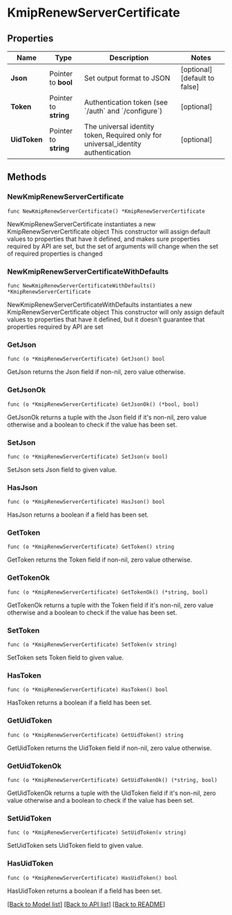 # KmipRenewServerCertificate

## Properties

Name | Type | Description | Notes
------------ | ------------- | ------------- | -------------
**Json** | Pointer to **bool** | Set output format to JSON | [optional] [default to false]
**Token** | Pointer to **string** | Authentication token (see &#x60;/auth&#x60; and &#x60;/configure&#x60;) | [optional] 
**UidToken** | Pointer to **string** | The universal identity token, Required only for universal_identity authentication | [optional] 

## Methods

### NewKmipRenewServerCertificate

`func NewKmipRenewServerCertificate() *KmipRenewServerCertificate`

NewKmipRenewServerCertificate instantiates a new KmipRenewServerCertificate object
This constructor will assign default values to properties that have it defined,
and makes sure properties required by API are set, but the set of arguments
will change when the set of required properties is changed

### NewKmipRenewServerCertificateWithDefaults

`func NewKmipRenewServerCertificateWithDefaults() *KmipRenewServerCertificate`

NewKmipRenewServerCertificateWithDefaults instantiates a new KmipRenewServerCertificate object
This constructor will only assign default values to properties that have it defined,
but it doesn't guarantee that properties required by API are set

### GetJson

`func (o *KmipRenewServerCertificate) GetJson() bool`

GetJson returns the Json field if non-nil, zero value otherwise.

### GetJsonOk

`func (o *KmipRenewServerCertificate) GetJsonOk() (*bool, bool)`

GetJsonOk returns a tuple with the Json field if it's non-nil, zero value otherwise
and a boolean to check if the value has been set.

### SetJson

`func (o *KmipRenewServerCertificate) SetJson(v bool)`

SetJson sets Json field to given value.

### HasJson

`func (o *KmipRenewServerCertificate) HasJson() bool`

HasJson returns a boolean if a field has been set.

### GetToken

`func (o *KmipRenewServerCertificate) GetToken() string`

GetToken returns the Token field if non-nil, zero value otherwise.

### GetTokenOk

`func (o *KmipRenewServerCertificate) GetTokenOk() (*string, bool)`

GetTokenOk returns a tuple with the Token field if it's non-nil, zero value otherwise
and a boolean to check if the value has been set.

### SetToken

`func (o *KmipRenewServerCertificate) SetToken(v string)`

SetToken sets Token field to given value.

### HasToken

`func (o *KmipRenewServerCertificate) HasToken() bool`

HasToken returns a boolean if a field has been set.

### GetUidToken

`func (o *KmipRenewServerCertificate) GetUidToken() string`

GetUidToken returns the UidToken field if non-nil, zero value otherwise.

### GetUidTokenOk

`func (o *KmipRenewServerCertificate) GetUidTokenOk() (*string, bool)`

GetUidTokenOk returns a tuple with the UidToken field if it's non-nil, zero value otherwise
and a boolean to check if the value has been set.

### SetUidToken

`func (o *KmipRenewServerCertificate) SetUidToken(v string)`

SetUidToken sets UidToken field to given value.

### HasUidToken

`func (o *KmipRenewServerCertificate) HasUidToken() bool`

HasUidToken returns a boolean if a field has been set.


[[Back to Model list]](../README.md#documentation-for-models) [[Back to API list]](../README.md#documentation-for-api-endpoints) [[Back to README]](../README.md)


